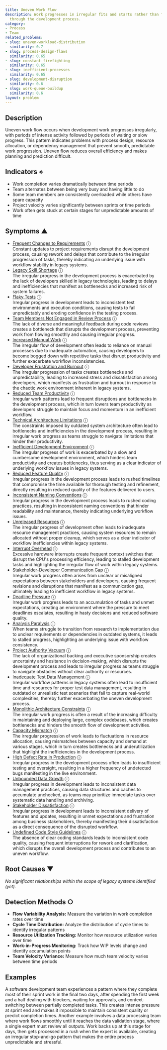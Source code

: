 ```yaml
---
title: Uneven Work Flow
description: Work progresses in irregular fits and starts rather than flowing smoothly
  through the development process.
category:
- Process
- Team
related_problems:
- slug: uneven-workload-distribution
  similarity: 0.7
- slug: process-design-flaws
  similarity: 0.65
- slug: constant-firefighting
  similarity: 0.65
- slug: inefficient-processes
  similarity: 0.65
- slug: development-disruption
  similarity: 0.6
- slug: work-queue-buildup
  similarity: 0.6
layout: problem
---
```


## Description

Uneven work flow occurs when development work progresses irregularly, with periods of intense activity followed by periods of waiting or slow progress. This pattern indicates problems with process design, resource allocation, or dependency management that prevent smooth, predictable work progression. Uneven flow reduces overall efficiency and makes planning and prediction difficult.


## Indicators ⟡

- Work completion varies dramatically between time periods
- Team alternates between being very busy and having little to do
- Some team members are consistently overloaded while others have spare capacity
- Project velocity varies significantly between sprints or time periods
- Work often gets stuck at certain stages for unpredictable amounts of time


## Symptoms ▲

- [Frequent Changes to Requirements](frequent-changes-to-requirements.md) <span class="info-tooltip" title="Confidence: 0.559, Strength: 0.797">ⓘ</span>
<br/>  Constant updates to project requirements disrupt the development process, causing rework and delays that contribute to the irregular progression of tasks, thereby indicating an underlying issue with workflow stability in legacy systems.
- [Legacy Skill Shortage](legacy-skill-shortage.md) <span class="info-tooltip" title="Confidence: 0.514, Strength: 0.761">ⓘ</span>
<br/>  The irregular progress in the development process is exacerbated by the lack of developers skilled in legacy technologies, leading to delays and inefficiencies that manifest as bottlenecks and increased risk of system failures.
- [Flaky Tests](flaky-tests.md) <span class="info-tooltip" title="Confidence: 0.509, Strength: 0.825">ⓘ</span>
<br/>  Irregular progress in development leads to inconsistent test environments and execution conditions, causing tests to fail unpredictably and eroding confidence in the testing process.
- [Team Members Not Engaged in Review Process](team-members-not-engaged-in-review-process.md) <span class="info-tooltip" title="Confidence: 0.499, Strength: 0.840">ⓘ</span>
<br/>  The lack of diverse and meaningful feedback during code reviews creates a bottleneck that disrupts the development process, preventing work from flowing smoothly and causing irregular progress.
- [Increased Manual Work](increased-manual-work.md) <span class="info-tooltip" title="Confidence: 0.482, Strength: 0.855">ⓘ</span>
<br/>  The irregular flow of development often leads to reliance on manual processes due to inadequate automation, causing developers to become bogged down with repetitive tasks that disrupt productivity and further exacerbate workflow inconsistencies.
- [Developer Frustration and Burnout](developer-frustration-and-burnout.md) <span class="info-tooltip" title="Confidence: 0.470, Strength: 0.708">ⓘ</span>
<br/>  The irregular progression of tasks creates bottlenecks and unpredictability, leading to increased stress and dissatisfaction among developers, which manifests as frustration and burnout in response to the chaotic work environment inherent in legacy systems.
- [Reduced Team Productivity](reduced-team-productivity.md) <span class="info-tooltip" title="Confidence: 0.469, Strength: 0.904">ⓘ</span>
<br/>  Irregular work patterns lead to frequent disruptions and bottlenecks in the development process, which in turn lowers team productivity as developers struggle to maintain focus and momentum in an inefficient workflow.
- [Technical Architecture Limitations](technical-architecture-limitations.md) <span class="info-tooltip" title="Confidence: 0.432, Strength: 0.828">ⓘ</span>
<br/>  The constraints imposed by outdated system architecture often lead to bottlenecks and inefficiencies in the development process, resulting in irregular work progress as teams struggle to navigate limitations that hinder their productivity.
- [Inefficient Development Environment](inefficient-development-environment.md) <span class="info-tooltip" title="Confidence: 0.429, Strength: 0.732">ⓘ</span>
<br/>  The irregular progress of work is exacerbated by a slow and cumbersome development environment, which hinders team productivity and creates bottlenecks, thus serving as a clear indicator of underlying workflow issues in legacy systems.
- [Reduced Feature Quality](reduced-feature-quality.md) <span class="info-tooltip" title="Confidence: 0.425, Strength: 0.853">ⓘ</span>
<br/>  Irregular progress in the development process leads to rushed timelines that compromise the time available for thorough testing and refinement, directly resulting in reduced quality of the features delivered to users.
- [Inconsistent Naming Conventions](inconsistent-naming-conventions.md) <span class="info-tooltip" title="Confidence: 0.420, Strength: 0.720">ⓘ</span>
<br/>  Irregular progress in the development process leads to rushed coding practices, resulting in inconsistent naming conventions that hinder readability and maintenance, thereby indicating underlying workflow issues.
- [Unreleased Resources](unreleased-resources.md) <span class="info-tooltip" title="Confidence: 0.418, Strength: 0.700">ⓘ</span>
<br/>  The irregular progress of development often leads to inadequate resource management practices, causing system resources to remain allocated without proper cleanup, which serves as a clear indicator of workflow inefficiencies within legacy systems.
- [Interrupt Overhead](interrupt-overhead.md) <span class="info-tooltip" title="Confidence: 0.416, Strength: 0.843">ⓘ</span>
<br/>  Excessive hardware interrupts create frequent context switches that disrupt the CPU's processing efficiency, leading to stalled development tasks and highlighting the irregular flow of work within legacy systems.
- [Stakeholder-Developer Communication Gap](stakeholder-developer-communication-gap.md) <span class="info-tooltip" title="Confidence: 0.411, Strength: 0.798">ⓘ</span>
<br/>  Irregular work progress often arises from unclear or misaligned expectations between stakeholders and developers, causing frequent revisions and disruptions that manifest as a communication gap, ultimately leading to inefficient workflow in legacy systems.
- [Deadline Pressure](deadline-pressure.md) <span class="info-tooltip" title="Confidence: 0.403, Strength: 0.797">ⓘ</span>
<br/>  Irregular work progress leads to an accumulation of tasks and unmet expectations, creating an environment where the pressure to meet deadlines escalates, resulting in hasty decisions and reduced software quality.
- [Analysis Paralysis](analysis-paralysis.md) <span class="info-tooltip" title="Confidence: 0.380, Strength: 0.766">ⓘ</span>
<br/>  When teams struggle to transition from research to implementation due to unclear requirements or dependencies in outdated systems, it leads to stalled progress, highlighting an underlying issue with workflow consistency.
- [Project Authority Vacuum](project-authority-vacuum.md) <span class="info-tooltip" title="Confidence: 0.349, Strength: 0.740">ⓘ</span>
<br/>  The lack of organizational backing and executive sponsorship creates uncertainty and hesitance in decision-making, which disrupts the development process and leads to irregular progress as teams struggle to navigate obstacles without clear authority or resources.
- [Inadequate Test Data Management](inadequate-test-data-management.md) <span class="info-tooltip" title="Confidence: 0.346, Strength: 0.802">ⓘ</span>
<br/>  Irregular workflow patterns in legacy systems often lead to insufficient time and resources for proper test data management, resulting in outdated or unrealistic test scenarios that fail to capture real-world complexities, thereby further exacerbating the uneven development process.
- [Monolithic Architecture Constraints](monolithic-architecture-constraints.md) <span class="info-tooltip" title="Confidence: 0.337, Strength: 0.778">ⓘ</span>
<br/>  The irregular work progress is often a result of the increasing difficulty in maintaining and deploying large, complex codebases, which creates bottlenecks and hinders the smooth flow of development activities.
- [Capacity Mismatch](capacity-mismatch.md) <span class="info-tooltip" title="Confidence: 0.335, Strength: 0.760">ⓘ</span>
<br/>  The irregular progression of work leads to fluctuations in resource allocation, causing mismatches between capacity and demand at various stages, which in turn creates bottlenecks and underutilization that highlight the inefficiencies in the development process.
- [High Defect Rate in Production](high-defect-rate-in-production.md) <span class="info-tooltip" title="Confidence: 0.319, Strength: 0.749">ⓘ</span>
<br/>  Irregular progress in the development process often leads to insufficient testing and oversight, resulting in a higher frequency of undetected bugs manifesting in the live environment.
- [Unbounded Data Growth](unbounded-data-growth.md) <span class="info-tooltip" title="Confidence: 0.311, Strength: 0.717">ⓘ</span>
<br/>  Irregular progress in development leads to inconsistent data management practices, causing data structures and caches to accumulate unchecked, as teams may prioritize immediate tasks over systematic data handling and archiving.
- [Stakeholder Dissatisfaction](stakeholder-dissatisfaction.md) <span class="info-tooltip" title="Confidence: 0.307, Strength: 0.798">ⓘ</span>
<br/>  Irregular progress in development leads to inconsistent delivery of features and updates, resulting in unmet expectations and frustration among business stakeholders, thereby manifesting their dissatisfaction as a direct consequence of the disrupted workflow.
- [Undefined Code Style Guidelines](undefined-code-style-guidelines.md) <span class="info-tooltip" title="Confidence: 0.303, Strength: 0.587">ⓘ</span>
<br/>  The absence of clear coding standards leads to inconsistent code quality, causing frequent interruptions for rework and clarification, which disrupts the overall development process and contributes to an uneven workflow.

## Root Causes ▼

*No significant relationships within the scope of legacy systems identified (yet).*

## Detection Methods ○

- **Flow Variability Analysis:** Measure the variation in work completion rates over time
- **Cycle Time Distribution:** Analyze the distribution of cycle times to identify irregular patterns
- **Resource Utilization Tracking:** Monitor how resource utilization varies over time
- **Work-in-Progress Monitoring:** Track how WIP levels change and identify accumulation points
- **Team Velocity Variance:** Measure how much team velocity varies between time periods


## Examples

A software development team experiences a pattern where they complete most of their sprint work in the final two days, after spending the first week and a half dealing with blockers, waiting for approvals, and context-switching between partially completed tasks. This creates intense pressure at sprint end and makes it impossible to maintain consistent quality or predict completion times. Another example involves a data processing team where work flows smoothly until it reaches the data validation stage, where a single expert must review all outputs. Work backs up at this stage for days, then gets processed in a rush when the expert is available, creating an irregular stop-and-go pattern that makes the entire process unpredictable and stressful.

